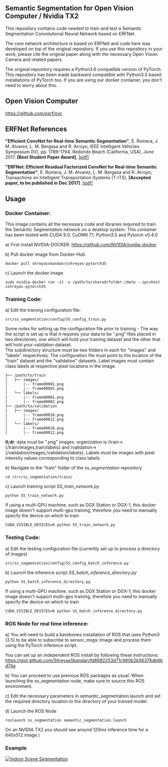 ## Semantic Segmentation for Open Vision Computer / Nvidia TX2

This repository contains code needed to train and test a Semantic Segmentation Convolutional Neural Network based on ERFNet.

The core network architecture is based on ERFNet and code here was developed on top of the original repository. If you use this repository in your work, please cite the original paper along with the necessary Open Vision Camera and related papers.

The original repository requires a Python3.6 compatible version of PyTorch. This repository has been made backward compatible with Python3.5 based installations of PyTorch too. If you are using our docker container, you don't need to worry about this.

## Open Vision Computer
https://github.com/osrf/ovc

## ERFNet References
**"Efficient ConvNet for Real-time Semantic Segmentation"**, E. Romera, J. M. Alvarez, L. M. Bergasa and R. Arroyo, IEEE Intelligent Vehicles Symposium    (IV), pp. 1789-1794, Redondo Beach (California, USA), June 2017.
**[Best Student Paper Award]**, [[pdf]](http://www.robesafe.uah.es/personal/eduardo.romera/pdfs/Romera17iv.pdf)

**"ERFNet: Efficient Residual Factorized ConvNet for Real-time Semantic Segmentation"**, E. Romera, J. M. Alvarez, L. M. Bergasa and R. Arroyo,            Transactions on Intelligent Transportation Systems (T-ITS), **[Accepted paper, to be published in Dec 2017]**. [[pdf]](http://www.robesafe.uah.es/personal/eduardo.romera/pdfs/Romera17tits.pdf)

## Usage
### **Docker Container**:
This image contains all the necessary code and libraries required to train the Semantic Segmentation network on a desktop system. This container has been tested with CUDA 9.0, CuDNN 7.1, Python3.5 and Pytorch v0.4.0

a) First install NVIDIA-DOCKER: https://github.com/NVIDIA/nvidia-docker

b) Pull docker image from Docker-Hub
```
docker pull shreyasskandan/sshreyas-pytorch35
```

c) Launch the docker image
```
sudo nvidia-docker run -it -v /path/to/shared/folder:/data --ipc=host sshreyas-pytorch35
```

### **Training Code**:
a) Edit the training configuration file:
```
src/ss_segmentation/config/SS_config_train.py
```
  Some *notes* for setting up the configuration file prior to training - The way the script is set up is that it requires your data to be ".png" files placed in two directories, one which will hold your training dataset and the other that will hold your validation dataset. </br> The subdirectory structure must be two folders in each for "images" and "labels" respectively. The configuration file must point to the location of the "train" dataset and the "validation" datasets. Label images must contain class labels at respective pixel locations in the image. </br>
  ```
  ├── /path/to/train
|   ├── images/
|       |-- frame00001.png
|       |-- frame00002.png
|   └── labels/
|       |-- frame00001.png
|       |-- frame00002.png
├── /path/to/validation
|   ├── images/
|       |-- frame00010.png
|       |-- frame00012.png
|   └── labels/
|       |-- frame00010.png
|       |-- frame00012.png
```
  **tl;dr**: data must be ".png" images. organization is /train->{/train/images,train/labels} and /validation->{/validation/images,/validation/labels}. Labels must be images with pixel intensity values corresponding to class labels.
  
b) Navigate to the "train" folder of the *ss_segmentation* repository
```
cd /src/ss_segmentation/train/
```
c) Launch training script *SS_train_network.py*
```
python SS_train_network.py
```
If using a multi-GPU machine, such as DGX Station or DGX-1, this docker image doesn't support multi-gpu training, therefore you need to manually specify the device on which to train
```
CUDA_VISIBLE_DEVICES=0 python SS_train_network.py
```
### **Testing Code**:

a) Edit the testing configuration file (currently set up to process a directory of images)
```
src/ss_segmentation/config/SS_config_batch_inference.py
```
b) Launch the inference script *SS_batch_inference_directory.py*
```
python SS_batch_inference_directory.py
```
If using a multi-GPU machine, such as DGX Station or DGX-1, this docker image doesn't support multi-gpu training, therefore you need to manually specify the device on which to train
```
CUDA_VISIBLE_DEVICES=0 python SS_batch_inference_directory.py
```

### **ROS Node** for real time inference:

a) You will need to build a barebones installation of ROS that uses Python3 (3.5) to be able to subscribe to sensor_msgs::Image and process them using the PyTorch inference script.

You can set up an *independent* ROS install by following these instructions:
https://gist.github.com/ShreyasSkandan/fd8682253d71c960b2b56376db6bd74a

b) You can proceed to use previous ROS packages as usual. When launching the
ss_segmentation node, make sure to source this ROS environment.

c) Edit the necessary parameters in semantic_segmentation.launch and set the
required directory location to the directory of your trained model.

d) Launch the ROS Node
```
roslaunch ss_segmentation semantic_segmentation.launch
```

On an NVIDIA TX2 you should see around 120ms inference time for a 640x512
image.\

### Example
[![Indoor Scene Segmentation](https://img.youtube.com/vi/79VUsHahV6g/0.jpg)](https://www.youtube.com/watch?v=79VUsHahV6g)
